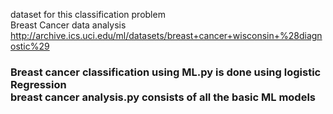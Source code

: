 dataset for this classification problem<br>
Breast Cancer data analysis http://archive.ics.uci.edu/ml/datasets/breast+cancer+wisconsin+%28diagnostic%29
<h3>Breast cancer classification using ML.py is done using <b>logistic Regression<b><br>
breast cancer analysis.py consists of all the basic ML models
</h3>

